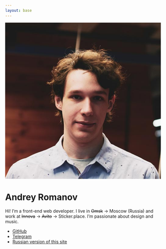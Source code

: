```yaml
---
layout: base
---
```


![Photo](avatar.jpg)

# Andrey Romanov

Hi! I’m a front-end web developer. I live in ~~Omsk~~ → Moscow (Russia) and work at ~~Innova~~ → ~~Avito~~ → Sticker.place. I’m passionate about design and music.

- [GitHub](https://github.com/andrew--r)
- [Telegram](https://t.me/andrew_r)
- [Russian version of this site](http://andrew-r.ru)
